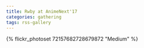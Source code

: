 ```yaml
---
title: Rwby at AnimeNext'17
categories: gathering
tags: rss-gallery
---
```


{% flickr_photoset 72157682728679872 "Medium" %}